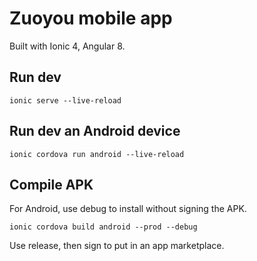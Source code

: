 # Zuoyou mobile app

Built with Ionic 4, Angular 8.

## Run dev

`ionic serve --live-reload`

## Run dev an Android device

`ionic cordova run android --live-reload`

## Compile APK

For Android, use debug to install without signing the APK.
```
ionic cordova build android --prod --debug
```

Use release, then sign to put in an app marketplace.
